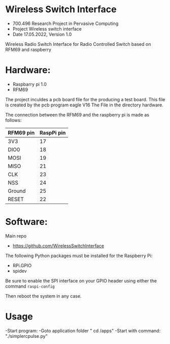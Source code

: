 # Wireless Switch Interface

- 700.496	Research Project in Pervasive Computing
- Project	Wireless switch interface
- Date		17.05.2022, Version	1.0

Wireless Radio Switch Interface for Radio Controlled Switch based on RFM69 and raspberry 

# Hardware: 

- Raspbarry pi 1.0
- RFM69 

The project inculdes a pcb board file for the producing a test board. This file is created by the pcb program eagle V16
The File in the directory hardware. 

The connection between the RFM69 and the raspberry pi is made as follows:

| RFM69 pin | RaspPi pin  
| ------- |-------
| 3V3     | 17  
| DIO0    | 18  
| MOSI    | 19  
| MISO    | 21  
| CLK     | 23  
| NSS     | 24   
| Ground  | 25  
| RESET   | 22   



# Software: 

Main repo
* https://github.com/WirelessSwitchInterface

The following Python packages must be installed for the Raspberry Pi:

* RPi.GPIO
* spidev

Be sure to enable the SPI interface on your GPIO header using either the command `raspi-config`

Then reboot the system in any case.


# Usage

-Start program: 
-Goto  application folder " cd /apps"
-Start with command: "./simplercpulse.py"
